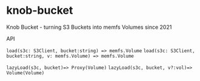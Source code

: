 # knob-bucket
Knob Bucket - turning S3 Buckets into memfs Volumes since 2021



API

`load(s3c: S3Client, bucket:string) => memfs.Volume`
`load(s3c: S3Client, bucket:string, v: memfs.Volume) => memfs.Volume`



`lazyLoad(s3c, bucket)=> Proxy(Volume)`
`lazyLoad(s3c, bucket, v?:vol)=> Volume(Volume)`
